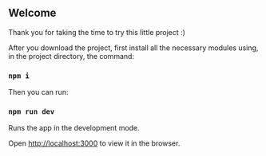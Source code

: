## Welcome

Thank you for taking the time to try this little project :)

After you download the project, first install all the necessary modules using, in the project directory, the command:

### `npm i`

Then you can run:

### `npm run dev`

Runs the app in the development mode.<br>

Open [http://localhost:3000](http://localhost:3000) to view it in the browser.
